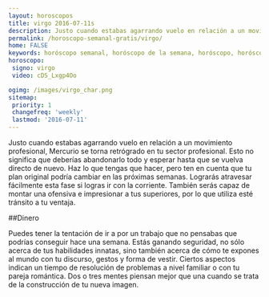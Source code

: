 ```yaml
---
layout: horoscopos
title: virgo 2016-07-11s 
description: Justo cuando estabas agarrando vuelo en relación a un movimiento profesional, Mercurio se torna retrógrado en tu sector profesional. Esto no significa que deberías abandonarlo todo y esperar hasta que se vuelva directo de nuevo. Haz lo que tengas que hacer, pero ten en cuenta que tu plan original podría cambiar en las próximas semanas. Lograrás atravesar fácilmente esta fase si logras ir con la corriente. También serás capaz de montar una ofensiva e impresionar a tus superiores, por lo que utiliza esté tránsito a tu ventaja.   
permalink: /horoscopo-semanal-gratis/virgo/
home: FALSE
keywords: horóscopo semanal, horóscopo de la semana, horóscopo, horóscopo gratis,horóscopos, horóscopo esperanza gracia, horoscopos virgo la semana, horóscopos gratis, Tarot, Astrologia, Zodíaco, virgo, horoscopo gratis
horoscopo:
 signo: virgo
 video: cDS_Lxgp4Oo

ogimg: /images/virgo_char.png
sitemap:
 priority: 1
 changefreq: 'weekly'
 lastmod: '2016-07-11'
---
```



Justo cuando estabas agarrando vuelo en relación a un movimiento profesional, Mercurio se torna retrógrado en tu sector profesional. Esto no significa que deberías abandonarlo todo y esperar hasta que se vuelva directo de nuevo. Haz lo que tengas que hacer, pero ten en cuenta que tu plan original podría cambiar en las próximas semanas. Lograrás atravesar fácilmente esta fase si logras ir con la corriente. También serás capaz de montar una ofensiva e impresionar a tus superiores, por lo que utiliza esté tránsito a tu ventaja.   

##Dinero

Puedes tener la tentación de ir a por un trabajo que no pensabas que podrías conseguir hace una semana. Estás ganando seguridad, no sólo acerca de tus habilidades innatas, sino también acerca de cómo te expones al mundo con tu discurso, gestos y forma de vestir. Ciertos aspectos indican un tiempo de resolución de problemas a nivel familiar o con tu pareja romántica. Dos o tres mentes piensan mejor que una cuando se trata de la construcción de tu nueva imagen.
